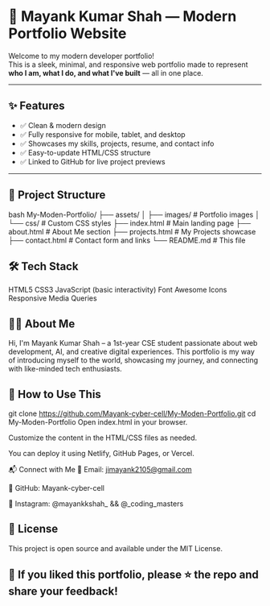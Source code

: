 # 🌟 Mayank Kumar Shah — Modern Portfolio Website

Welcome to my modern developer portfolio!  
This is a sleek, minimal, and responsive web portfolio made to represent **who I am, what I do, and what I've built** — all in one place.

---

## ✨ Features

- ✅ Clean & modern design
- ✅ Fully responsive for mobile, tablet, and desktop
- ✅ Showcases my skills, projects, resume, and contact info
- ✅ Easy-to-update HTML/CSS structure
- ✅ Linked to GitHub for live project previews

---

## 📁 Project Structure

bash
My-Moden-Portfolio/
├── assets/
│   ├── images/       # Portfolio images
│   └── css/          # Custom CSS styles
├── index.html        # Main landing page
├── about.html        # About Me section
├── projects.html     # My Projects showcase
├── contact.html      # Contact form and links
└── README.md         # This file

## 🛠️ Tech Stack
HTML5
CSS3
JavaScript (basic interactivity)
Font Awesome Icons
Responsive Media Queries


## 🧑‍💻 About Me
Hi, I'm Mayank Kumar Shah – a 1st-year CSE student passionate about web development, AI, and creative digital experiences.
This portfolio is my way of introducing myself to the world, showcasing my journey, and connecting with like-minded tech enthusiasts.

## 🚀 How to Use This
git clone https://github.com/Mayank-cyber-cell/My-Moden-Portfolio.git
cd My-Moden-Portfolio
Open index.html in your browser.

Customize the content in the HTML/CSS files as needed.

You can deploy it using Netlify, GitHub Pages, or Vercel.

📬 Connect with Me
📧 Email: jimayank2105@gmail.com

🐙 GitHub: Mayank-cyber-cell

📸 Instagram: @mayankkshah_  &&  @_coding_masters


## 📄 License
This project is open source and available under the MIT License.

## 💖 If you liked this portfolio, please ⭐ the repo and share your feedback!
